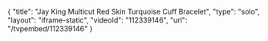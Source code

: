 {
    "title": "Jay King Multicut Red Skin Turquoise Cuff Bracelet",
    "type": "solo",
    "layout": "iframe-static",
    "videoId": "112339146",
    "url": "\/tvpembed\/112339146"
}
